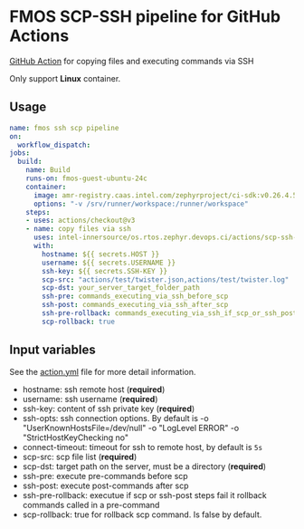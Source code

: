 # FMOS SCP-SSH pipeline for GitHub Actions

[GitHub Action](https://github.com/features/actions)
for copying files and executing commands via SSH

Only support **Linux** container.

## Usage

```yaml
name: fmos ssh scp pipeline
on:
  workflow_dispatch:
jobs:
  build:
    name: Build
    runs-on: fmos-guest-ubuntu-24c
    container: 
      image: amr-registry.caas.intel.com/zephyrproject/ci-sdk:v0.26.4.5
      options: "-v /srv/runner/workspace:/runner/workspace"
    steps:
    - uses: actions/checkout@v3
    - name: copy files via ssh
      uses: intel-innersource/os.rtos.zephyr.devops.ci/actions/scp-ssh-pipeline@main
      with:
        hostname: ${{ secrets.HOST }}
        username: ${{ secrets.USERNAME }}
        ssh-key: ${{ secrets.SSH-KEY }}
        scp-src: "actions/test/twister.json,actions/test/twister.log"
        scp-dst: your_server_target_folder_path
        ssh-pre: commands_executing_via_ssh_before_scp
        ssh-post: commands_executing_via_ssh_after_scp
        ssh-pre-rollback: commands_executing_via_ssh_if_scp_or_ssh_post_commands_fail
        scp-rollback: true
```

## Input variables

See the [action.yml](./action.yml) file for more detail information.

* hostname: ssh remote host (**required**)
* username: ssh username (**required**)
* ssh-key: content of ssh private key (**required**)
* ssh-opts: ssh connection options. 
  By default is -o "UserKnownHostsFile=/dev/null" -o "LogLevel ERROR" -o "StrictHostKeyChecking no"
* connect-timeout: timeout for ssh to remote host, by default is `5s`
* scp-src: scp file list (**required**)
* scp-dst: target path on the server, must be a directory (**required**)
* ssh-pre: execute pre-commands before scp
* ssh-post: execute post-commands after scp
* ssh-pre-rollback: executue if scp or ssh-post steps fail it rollback 
  commands called in a pre-command
* scp-rollback: true for rollback scp command. Is false by default.
